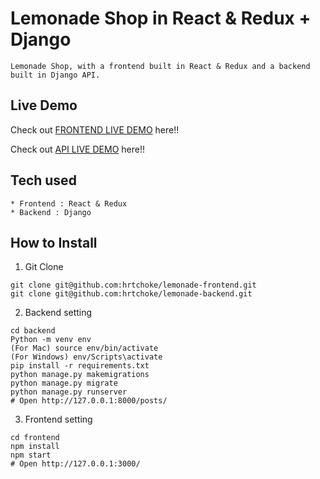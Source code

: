 # Lemonade Shop in React & Redux + Django

```
Lemonade Shop, with a frontend built in React & Redux and a backend built in Django API.
```

## Live Demo

Check out [FRONTEND LIVE DEMO](https://lemonade-frontend.hrtchoke.repl.co/) here!!

Check out [API LIVE DEMO](https://lemonade-backend.hrtchoke.repl.co/admin/) here!!

## Tech used

```
* Frontend : React & Redux
* Backend : Django
```

## How to Install

1. Git Clone

```
git clone git@github.com:hrtchoke/lemonade-frontend.git
git clone git@github.com:hrtchoke/lemonade-backend.git
```

2. Backend setting

```
cd backend
Python -m venv env
(For Mac) source env/bin/activate
(For Windows) env/Scripts\activate
pip install -r requirements.txt
python manage.py makemigrations
python manage.py migrate
python manage.py runserver
# Open http://127.0.0.1:8000/posts/

```

3. Frontend setting

```
cd frontend
npm install
npm start
# Open http://127.0.0.1:3000/
```
